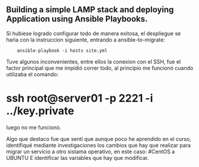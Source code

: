 Building a simple LAMP stack and deploying Application using Ansible Playbooks.
-------------------------------------------
Si hubiese logrado configurar todo de manera exitosa, el despliegue se harìa con la instruccion siguiente, entrando a ansible-to-migrate:

        ansible-playbook -i hosts site.yml 
        

Tuve algunos inconvenientes, entre ellos la conexion con el SSH, fue el factor principal que me impidió correr todo,
al principio me funcionó cuando utilizaba el comando:

# ssh root@server01 -p 2221 -i ../key.private

luego no me funcionò.

Algo que destaco fue que sentí que aunque poco he aprendido en el curso, identifiqué mediante investigaciones 
los cambios que hay que realizar para migrar un servicio a otro sistama operativo, en este caso:
#CentOS a UBUNTU
E identificar las variables que hay que modificar.


